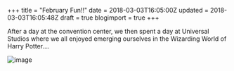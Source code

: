 +++
title = "February Fun!!"
date = 2018-03-03T16:05:00Z
updated = 2018-03-03T16:05:48Z
draft = true
blogimport = true 
+++

  After a day at the convention center, we then spent a day at Universal Studios where we all enjoyed emerging ourselves in the Wizarding World of Harry Potter....  

![image](https://lh3.googleusercontent.com/0GBhyMjdJjiu0Bu_Ojn4r0SqVtfg620v-KjldzpKyrEKxFAzBSxru8N2xxIRnUBKBvuEESxPzWp0kFxC_1FKLKKW0IoxDeWoE9LjjSlmxG4NT2J6WHd68c-Fa50KJJ3al2-c0GhCg6QJdX7P1_Bj-RbnTrwLxDhm_NPEGy2A1XUgPDkNEa-EtvGuDjB9bjH-ccqN8-OIfsocimiCf7-RISgk4K2WgpwVW3PyBtdT8BgBcCsE5auBLaC419rkCV2OPTgpghdKotK-xPc60wkfWMW-uLIeRhcv_AH0P3G1WmfKF0RaQkB6BacmBxOBb-73TJS5Z5buXqT7aqRIHxoPFZoXiA4MAEDTcRTmZP9r6kvtZgj5IMb364dgjfCdpbSp7c8T5gkCqIH4Ed22JpCm3ClBpWttWjRnxrdCXnAj5epHv5d-9vQ8_3oHwws78fkyomKKxOVcfLHUXyTw4o0aNTC-xxvO0xqZjApsc1822JsiUcyNDt1dFBb3b3uo2Ac6Ccjgx4tr-f3ofEmjfHUlEfGj4WJvwK34N7yh7_mKBWOHcvy3YZAhhQrphQMrayMIppajf6nu0sVu-y9Tw0px5EIrpbikJoWtn7ZCylAd=w950-h535-no)
